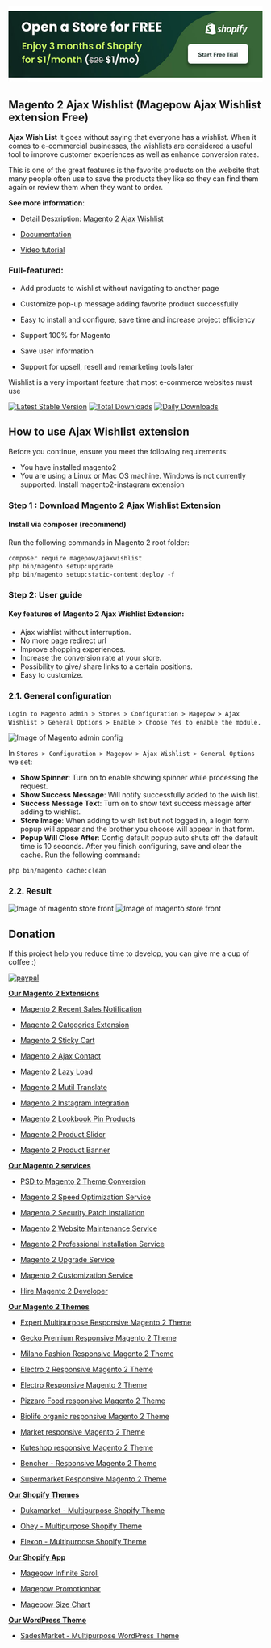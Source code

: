 [<img src="https://github.com/magepow/themeforest/blob/master/shopify/shopify_affiliate.jpg" >](https://shopify.pxf.io/VyL446)

## Magento 2 Ajax Wishlist (Magepow Ajax Wishlist extension Free)

**Ajax Wish List** It goes without saying that everyone has a wishlist. When it comes to e-commercial businesses, the wishlists are considered a useful tool to improve customer experiences as well as enhance conversion rates.

This is one of the great features is the favorite products on the website that many people often use to save the products they like so they can find them again or review them when they want to order.

**See more information**:

- Detail Desxription: [Magento 2 Ajax Wishlist](https://magepow.com/ajax-add-to-wish-extension-for-magento-2-magepow.html)

- [Documentation](https://docs.alothemes.com/m2/extension/ajaxwishlist/)

- [Video tutorial](https://www.youtube.com/watch?v=gTemvUzrOJg&t=57s)

### Full-featured: 

- Add products to wishlist without navigating to another page

- Customize pop-up message adding favorite product successfully

- Easy to install and configure, save time and increase project efficiency

- Support 100% for Magento

- Save user information

- Support for upsell, resell and remarketing tools later

Wishlist is a very important feature that most e-commerce websites must use

[![Latest Stable Version](https://poser.pugx.org/magepow/ajaxwishlist/v/stable)](https://packagist.org/packages/magepow/ajaxwishlist)
[![Total Downloads](https://poser.pugx.org/magepow/ajaxwishlist/downloads)](https://packagist.org/packages/magepow/ajaxwishlist)
[![Daily Downloads](https://poser.pugx.org/magepow/ajaxwishlist/d/daily)](https://packagist.org/packages/magepow/ajaxwishlist)

## How to use Ajax Wishlist extension
Before you continue, ensure you meet the following requirements:

  * You have installed magento2
  * You are using a Linux or Mac OS machine. Windows is not currently supported.
  Install magento2-instagram extension

### Step 1 : Download Magento 2 Ajax Wishlist Extension

 #### Install via composer (recommend)
Run the following commands in Magento 2 root folder:
```
composer require magepow/ajaxwishlist
php bin/magento setup:upgrade
php bin/magento setup:static-content:deploy -f
```

### Step 2: User guide
  #### Key features of Magento 2 Ajax Wishlist Extension:
  * Ajax wishlist without interruption.
  * No more page redirect url
  * Improve shopping experiences.
  * Increase the conversion rate at your store.
  * Possibility to give/ share links to a certain positions.
  * Easy to customize.
  
  ### 2.1. General configuration

  `Login to Magento admin > Stores > Configuration > Magepow > Ajax Wishlist > General Options > Enable > Choose Yes to enable the module.`
  
  ![Image of Magento admin config](https://github.com/magepow/magento-2-ajax-wishlist/blob/master/media/config_wishlist.png)
  
   In `Stores > Configuration > Magepow > Ajax Wishlist > General Options` we set: 
   * **Show Spinner**: Turn on to enable showing spinner while processing the request.
   * **Show Success Message**: Will notify successfully added to the wish list.
   * **Success Message Text**: Turn on to show text success message after adding to wishlist.
   * **Store Image**: When adding to wish list but not logged in, a login form popup will appear and the brother you choose will appear in that form.
   * **Popup Will Close After**: Config default popup auto shuts off the default time is 10 seconds.
   After you finish configuring, save and clear the cache.
   Run the following command:
   
   ```
   php bin/magento cache:clean
   ```
  ### 2.2. Result
   
   ![Image of magento store front](https://github.com/magepow/magento-2-ajax-wishlist/blob/master/media/popup.png)
   ![Image of magento store front](https://github.com/magepow/magento-2-ajax-wishlist/blob/master/media//show_image_form_login.png)

 ## Donation

If this project help you reduce time to develop, you can give me a cup of coffee :) 

[![paypal](https://www.paypalobjects.com/en_US/i/btn/btn_donateCC_LG.gif)](https://www.paypal.com/paypalme/alopay)

      
**[Our Magento 2 Extensions](https://magepow.com/magento-2-extensions.html)**

* [Magento 2 Recent Sales Notification](https://magepow.com/magento-2-recent-order-notification.html)

* [Magento 2 Categories Extension](https://magepow.com/magento-categories-extension.html)

* [Magento 2 Sticky Cart](https://magepow.com/magento-sticky-cart.html)

* [Magento 2 Ajax Contact](https://magepow.com/magento-ajax-contact-form.html)

* [Magento 2 Lazy Load](https://magepow.com/magento-lazy-load.html)

* [Magento 2 Mutil Translate](https://magepow.com/magento-multi-translate.html)

* [Magento 2 Instagram Integration](https://magepow.com/magento-2-instagram.html)

* [Magento 2 Lookbook Pin Products](https://magepow.com/lookbook-pin-products.html)

* [Magento 2 Product Slider](https://magepow.com/magento-product-slider.html)

* [Magento 2 Product Banner](https://magepow.com/magento-2-banner-slider.html)

**[Our Magento 2 services](https://magepow.com/magento-services.html)**

* [PSD to Magento 2 Theme Conversion](https://alothemes.com/psd-to-magento-theme-conversion.html)

* [Magento 2 Speed Optimization Service](https://magepow.com/magento-speed-optimization-service.html)

* [Magento 2 Security Patch Installation](https://magepow.com/magento-security-patch-installation.html)

* [Magento 2 Website Maintenance Service](https://magepow.com/website-maintenance-service.html)

* [Magento 2 Professional Installation Service](https://magepow.com/professional-installation-service.html)

* [Magento 2 Upgrade Service](https://magepow.com/magento-upgrade-service.html)

* [Magento 2 Customization Service](https://magepow.com/customization-service.html)

* [Hire Magento 2 Developer](https://magepow.com/hire-magento-developer.html)

**[Our Magento 2 Themes](https://alothemes.com/)**

* [Expert Multipurpose Responsive Magento 2 Theme](https://1.envato.market/c/1314680/275988/4415?u=https://themeforest.net/item/expert-premium-responsive-magento-2-and-1-support-rtl-magento-2-/21667789)

* [Gecko Premium Responsive Magento 2 Theme](https://1.envato.market/c/1314680/275988/4415?u=https://themeforest.net/item/gecko-responsive-magento-2-theme-rtl-supported/24677410)

* [Milano Fashion Responsive Magento 2 Theme](https://1.envato.market/c/1314680/275988/4415?u=https://themeforest.net/item/milano-fashion-responsive-magento-1-2-theme/12141971)

* [Electro 2 Responsive Magento 2 Theme](https://1.envato.market/c/1314680/275988/4415?u=https://themeforest.net/item/electro2-premium-responsive-magento-2-rtl-supported/26875864)

* [Electro Responsive Magento 2 Theme](https://1.envato.market/c/1314680/275988/4415?u=https://themeforest.net/item/electro-responsive-magento-1-2-theme/17042067)

* [Pizzaro Food responsive Magento 2 Theme](https://1.envato.market/c/1314680/275988/4415?u=https://themeforest.net/item/pizzaro-food-responsive-magento-1-2-theme/19438157)

* [Biolife organic responsive Magento 2 Theme](https://1.envato.market/c/1314680/275988/4415?u=https://themeforest.net/item/biolife-organic-food-magento-2-theme-rtl-supported/25712510)

* [Market responsive Magento 2 Theme](https://1.envato.market/c/1314680/275988/4415?u=https://themeforest.net/item/market-responsive-magento-2-theme/22997928)

* [Kuteshop responsive Magento 2 Theme](https://1.envato.market/c/1314680/275988/4415?u=https://themeforest.net/item/kuteshop-multipurpose-responsive-magento-1-2-theme/12985435)

* [Bencher - Responsive Magento 2 Theme](https://1.envato.market/c/1314680/275988/4415?u=https://themeforest.net/item/bencher-responsive-magento-1-2-theme/15787772)

* [Supermarket Responsive Magento 2 Theme](https://1.envato.market/c/1314680/275988/4415?u=https://themeforest.net/item/supermarket-responsive-magento-1-2-theme/18447995)

**[Our Shopify Themes](https://themeforest.net/user/alotheme)**

* [Dukamarket - Multipurpose Shopify Theme](https://1.envato.market/c/1314680/275988/4415?u=https://themeforest.net/item/dukamarket-multipurpose-shopify-theme/36158349)

* [Ohey - Multipurpose Shopify Theme](https://1.envato.market/c/1314680/275988/4415?u=https://themeforest.net/item/ohey-multipurpose-shopify-theme/34624195)

* [Flexon - Multipurpose Shopify Theme](https://1.envato.market/c/1314680/275988/4415?u=https://themeforest.net/item/flexon-multipurpose-shopify-theme/33461048)

**[Our Shopify App](https://apps.shopify.com/partners/maggicart)**

* [Magepow Infinite Scroll](https://apps.shopify.com/magepow-infinite-scroll)

* [Magepow Promotionbar](https://apps.shopify.com/magepow-promotionbar)

* [Magepow Size Chart](https://apps.shopify.com/magepow-size-chart)

**[Our WordPress Theme](https://themeforest.net/user/alotheme/portfolio)**

* [SadesMarket - Multipurpose WordPress Theme](https://1.envato.market/c/1314680/275988/4415?u=https://themeforest.net/item/sadesmarket-multipurpose-wordpress-theme/35369933)
